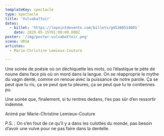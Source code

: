 ```yaml
---
templateKey: spectacle
type: spectacle
title: 'Vulvabattoir'
dates: 
  - billet: 'https://lepointdevente.com/billets/g45200514001'
    date: 2020-05-15T01:00:00.000Z
poster: '/img/poster-vulvabattoir.png'
scene: URSA
artistes:
  - Marie-Christine Lemieux-Couture

---
```

Une soirée de poésie où on déchiquette les mots, où l’élastique te pète de noune dans face pis où on mord dans la langue. On se réapproprie le mythe du vagin denté, comme on renoue avec la puissance de notre parole. Ça se peut que tu ris, ça se peut que tu pleures, ça se peut que tu te contiennes pu.

Une soirée que, finalement, si tu rentres dedans, t’es pas sûr d’en ressortir indemne. 

Animé par Marie-Christine Lemieux-Couture

P.S. : On s’en fout de ce qu’il y a dans les culottes du monde, pas besoin d’avoir une vulve pour ne pas faire dans la dentelle.
